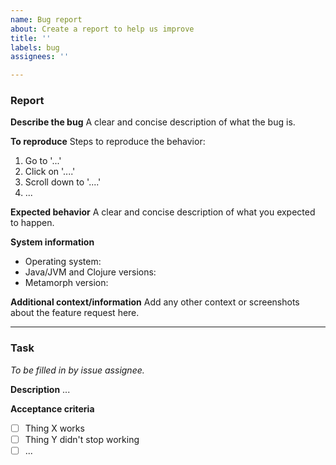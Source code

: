 ```yaml
---
name: Bug report
about: Create a report to help us improve
title: ''
labels: bug
assignees: ''

---
```


### Report
**Describe the bug**
A clear and concise description of what the bug is.

**To reproduce**
Steps to reproduce the behavior:
1. Go to '...'
2. Click on '....'
3. Scroll down to '....'
4. ...

**Expected behavior**
A clear and concise description of what you expected to happen.

**System information**
 - Operating system:
 - Java/JVM and Clojure versions:
 - Metamorph version:

**Additional context/information**
Add any other context or screenshots about the feature request here.

---

### Task
_To be filled in by issue assignee._

**Description**
...

**Acceptance criteria**
- [ ] Thing X works
- [ ] Thing Y didn't stop working
- [ ] ...
